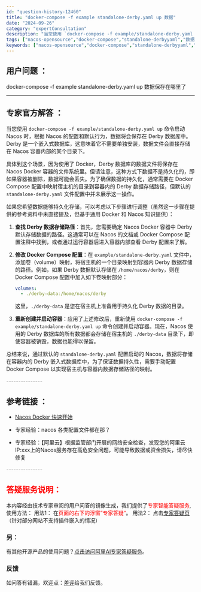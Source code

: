 ```yaml
---
id: "question-history-12460"
title: "docker-compose -f example standalone-derby.yaml up 数据"
date: "2024-09-26"
category: "expertConsultation"
description: "当您使用 `docker-compose -f example/standalone-derby.yaml up` 命令启动 Nacos 时，根据 Nacos 的配置和默认行为，数据将会保存在 Derby 数据库中。Derby 是一个嵌入式数据库，这意味着它不需要单独安装，数据文件会直接存储在 Na"
tags: ["nacos-opensource","docker-compose","standalone-derbyyaml","数据保存"]
keywords: ["nacos-opensource","docker-compose","standalone-derbyyaml","数据保存"]
---
```


## 用户问题 ： 
 docker-compose -f example standalone-derby.yaml up 数据保存在哪里了  

---------------
## 专家官方解答 ：

当您使用 `docker-compose -f example/standalone-derby.yaml up` 命令启动 Nacos 时，根据 Nacos 的配置和默认行为，数据将会保存在 Derby 数据库中。Derby 是一个嵌入式数据库，这意味着它不需要单独安装，数据文件会直接存储在 Nacos 容器内部的某个目录下。

具体到这个场景，因为使用了 Docker，Derby 数据库的数据文件将保存在 Nacos Docker 容器的文件系统里。但请注意，这种方式下数据不是持久化的，即如果容器被删除，数据可能会丢失。为了确保数据的持久化，通常需要在 Docker Compose 配置中映射宿主机的目录到容器内的 Derby 数据存储路径，但默认的 `standalone-derby.yaml` 文件配置中并未展示这一操作。

如果您希望数据能够持久化存储，可以考虑以下步骤进行调整（虽然这一步骤在提供的参考资料中未直接提及，但基于通用 Docker 和 Nacos 知识提供）：

1. **查找 Derby 数据存储路径**：首先，您需要确定 Nacos Docker 容器中 Derby 默认存储数据的路径。这通常可以在 Nacos 的文档或 Docker Compose 配置注释中找到，或者通过运行容器后进入容器内部查看 Derby 配置来了解。

2. **修改 Docker Compose 配置**：在 `example/standalone-derby.yaml` 文件中，添加卷（volume）映射，将宿主机的一个目录映射到容器内 Derby 数据存储的路径。例如，如果 Derby 数据默认存储在 `/home/nacos/derby`，则在 Docker Compose 配置中加入如下卷映射部分：

   ```yaml
   volumes:
     - ./derby-data:/home/nacos/derby
   ```

   这里，`./derby-data` 是您在宿主机上准备用于持久化 Derby 数据的目录。

3. **重新创建并启动容器**：应用了上述修改后，重新使用 `docker-compose -f example/standalone-derby.yaml up` 命令创建并启动容器。现在，Nacos 使用的 Derby 数据库的所有数据都会存储在宿主机的 `./derby-data` 目录下，即使容器被销毁，数据也能得以保留。

总结来说，通过默认的 `standalone-derby.yaml` 配置启动的 Nacos，数据将存储在容器内的 Derby 嵌入式数据库中，为了保证数据持久性，需要手动配置 Docker Compose 以实现宿主机与容器内数据存储路径的映射。


<font color="#949494">---------------</font> 


## 参考链接 ：

* [Nacos Docker 快速开始](https://nacos.io/docs/latest/quickstart/quick-start-docker)
 
 * 专家经验：nacos 各类配置文件都在那？ 
 
 * 专家经验：【阿里云】根据监管部门开展的网络安全检查，发现您的阿里云IP:xxx上的Nacos服务存在高危安全问题，可能导致数据或资金损失，请尽快修复 


 <font color="#949494">---------------</font> 
 


## <font color="#FF0000">答疑服务说明：</font> 

本内容经由技术专家审阅的用户问答的镜像生成，我们提供了<font color="#FF0000">专家智能答疑服务</font>,使用方法：
用法1： 在<font color="#FF0000">页面的右下的浮窗”专家答疑“</font>。
用法2： 点击[专家答疑页](https://answer.opensource.alibaba.com/docs/intro)（针对部分网站不支持插件嵌入的情况）
### 另：


有其他开源产品的使用问题？[点击访问阿里AI专家答疑服务](https://answer.opensource.alibaba.com/docs/intro)。
### 反馈
如问答有错漏，欢迎点：[差评](https://ai.nacos.io/user/feedbackByEnhancerGradePOJOID?enhancerGradePOJOId=13839)给我们反馈。
